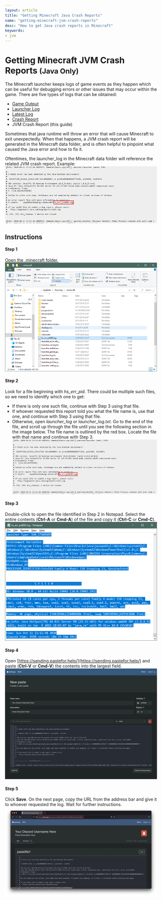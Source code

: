 ```yaml
---
layout: article
title: "Getting Minecraft Java Crash Reports"
name: "getting-minecraft-jvm-crash-reports"
desc: "How to get Java crash reports in Minecraft"
keywords:
- jvm
---
```


# Getting Minecraft JVM Crash Reports <small>(Java Only)</small>

The Minecraft launcher keeps logs of game events as they happen which can be useful for debugging errors or other issues that may occur within the game. There are five types of logs that can be obtained:

* [Game Output](/help/guides/getting-minecraft-game-output-log/)
* [Launcher Log](/help/guides/getting-minecraft-launcher-log/)
* [Latest Log](/help/guides/getting-minecraft-latest-log/)
* [Crash Report](/help/guides/getting-minecraft-crash-report/)
* JVM Crash Report (this guide)

Sometimes that java runtime will throw an error that will cause Minecraft to exit unexpectedly. When that happens, a JVM crash report will be generated in the Minecraft data folder, and is often helpful to pinpoint what caused the Java error and how to fix it.

Oftentimes, the launcher_log in the Minecraft data folder will reference the related JVM crash report. Example:
![Launcher Log section referencing JVM crash report file name](/static/images/help/guides/getting-minecraft-jvm-crash-report/launcher_log-hs_err.png)

## Instructions

#### Step 1

[Open the .minecraft folder.](/help/finding-minecraft-data-folder/)
![Minecraft data folder](/static/images/help/guides/getting-minecraft-jvm-crash-report/minecraft-folder-hs_err.png)

#### Step 2

Look for a file beginning with *hs_err_pid*. There could be multiple such files, so we need to idenitfy which one to get:
* If there is only one such file, continue with Step 3 using that file.
* If whoever requested this report told you what the file name is, use that one, and continue with Step 3 using that file.
* Otherwise, open *launcher_log* or *launcher_log.txt*. Go to the end of the file, and scroll up through the file until you see the following section in the image below. The file name is outlined by the red box. Locate the file with that name and continue with Step 3.
![Minecraft data folder with hs_err file highlighted](/static/images/help/guides/getting-minecraft-jvm-crash-report/launcher_log-hs_err.png)

#### Step 3

Double-click to open the file identified in Step 2 in Notepad. Select the entire contents (**Ctrl-A** or **Cmd-A**) of the file and copy it (**Ctrl-C** or **Cmd-C**).
![JVM crash report open in Notepad with all text selected](/static/images/help/guides/getting-minecraft-jvm-crash-report/hs_err-selectall.png) 

#### Step 4

Open [https://sending.pastefor.help/](https://sending.pastefor.help/) and paste (**Ctrl-V** or **Cmd-V**) the contents into the largest field.
![Example with data pasted](/static/images/help/guides/getting-minecraft-jvm-crash-report/pastegg-hs_err.png)

#### Step 5

Click **Save**. On the next page, copy the URL from the address bar and give it to whoever requested the log. Wait for further instructions.
![Example with data pasted and showing URL](/static/images/help/guides/getting-minecraft-jvm-crash-report/pastegg-hs_err-url.png)
